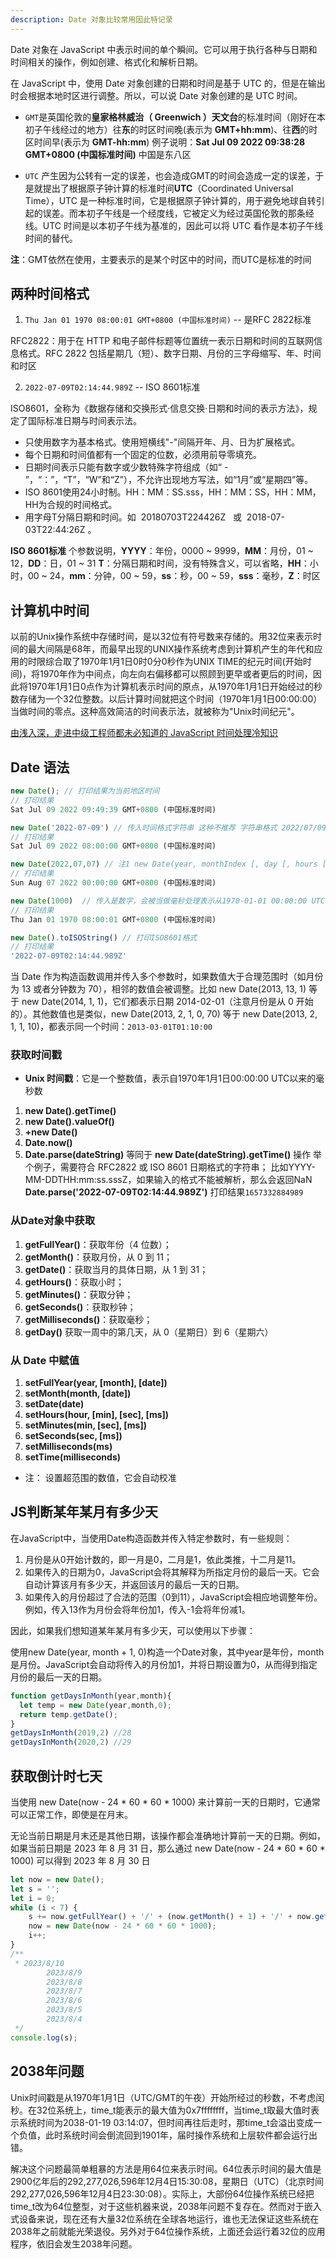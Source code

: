 ```yaml
---
description: Date 对象比较常用因此特记录
---
```


Date 对象在 JavaScript 中表示时间的单个瞬间。它可以用于执行各种与日期和时间相关的操作，例如创建、格式化和解析日期。

在 JavaScript 中，使用 Date 对象创建的日期和时间是基于 UTC 的，但是在输出时会根据本地时区进行调整。所以，可以说 Date 对象创建的是 UTC 时间。


 * `GMT`是英国伦敦的**皇家格林威治（ Greenwich ）天文台**的标准时间（刚好在本初子午线经过的地方）往**东**的时区时间晚(表示为 **GMT+hh:mm**)、往**西**的时区时间早(表示为 **GMT-hh:mm**) 例子说明：**Sat Jul 09 2022 09:38:28 GMT+0800 (中国标准时间)** 中国是东八区

* `UTC` 产生因为公转有一定的误差，也会造成GMT的时间会造成一定的误差，于是就提出了根据原子钟计算的标准时间**UTC**（Coordinated Universal Time），UTC 是一种标准时间，它是根据原子钟计算的，用于避免地球自转引起的误差。而本初子午线是一个经度线，它被定义为经过英国伦敦的那条经线。UTC 时间是以本初子午线为基准的，因此可以将 UTC 看作是本初子午线时间的替代。

**注**：GMT依然在使用，主要表示的是某个时区中的时间，而UTC是标准的时间

 ## 两种时间格式
1. `Thu Jan 01 1970 08:00:01 GMT+0800 (中国标准时间)` -- 是RFC 2822标准

RFC2822：用于在 HTTP 和电子邮件标题等位置统一表示日期和时间的互联网信息格式。RFC 2822 包括星期几（短）、数字日期、月份的三字母缩写、年、时间和时区

2. `2022-07-09T02:14:44.989Z`  -- ISO 8601标准

ISO8601，全称为《数据存储和交换形式·信息交换·日期和时间的表示方法》，规定了国际标准日期与时间表示法。
* 只使用数字为基本格式。使用短横线"-"间隔开年、月、日为扩展格式。
* 每个日期和时间值都有一个固定的位数，必须用前导零填充。
* 日期时间表示只能有数字或少数特殊字符组成（如“ - ”，“：”，“T”，“W”和“Z”），不允许出现地方写法，如“1月”或“星期四”等。
* ISO 8601使用24小时制。HH：MM：SS.sss，HH：MM：SS，HH：MM，HH为合规的时间格式。
* 用字母T分隔日期和时间。如  20180703T224426Z   或  2018-07-03T22:44:26Z 。

**ISO 8601标准** 个参数说明，**YYYY**：年份，0000 ~ 9999，**MM**：月份，01 ~ 12，**DD**：日，01 ~ 31 **T**：分隔日期和时间，没有特殊含义，可以省略，**HH**：小时，00 ~ 24，**mm**：分钟，00 ~ 59，**ss**：秒，00 ~ 59，**sss**：毫秒，**Z**：时区



## 计算机中时间
以前的Unix操作系统中存储时间，是以32位有符号数来存储的。用32位来表示时间的最大间隔是68年，而最早出现的UNIX操作系统考虑到计算机产生的年代和应用的时限综合取了1970年1月1日0时0分0秒作为UNIX TIME的纪元时间(开始时间)，将1970年作为中间点，向左向右偏移都可以照顾到更早或者更后的时间，因此将1970年1月1日0点作为计算机表示时间的原点，从1970年1月1日开始经过的秒数存储为一个32位整数。以后计算时间就把这个时间（1970年1月1日00:00:00）当做时间的零点。这种高效简洁的时间表示法，就被称为"Unix时间纪元"。
 

[由浅入深，走进中级工程师都未必知道的 JavaScript 时间处理冷知识](https://blog.51cto.com/u_15308298/3173445)
## Date 语法
~~~js
new Date(); // 打印结果为当前地区时间
// 打印结果
Sat Jul 09 2022 09:49:39 GMT+0800 (中国标准时间)

new Date('2022-07-09') // 传入时间格式字符串 这种不推荐 字符串格式 2022/07/09 等等
// 打印结果
Sat Jul 09 2022 08:00:00 GMT+0800 (中国标准时间)

new Date(2022,07,07) // 注1 new Date(year, monthIndex [, day [, hours [, minutes [, seconds [, milliseconds]]]]]);
// 打印结果
Sun Aug 07 2022 00:00:00 GMT+0800 (中国标准时间)

new Date(1000)  // 传入是数字，会被当做毫秒处理表示从1970-01-01 00:00:00 UTC 经过的毫秒数
// 打印结果
Thu Jan 01 1970 08:00:01 GMT+0800 (中国标准时间)

new Date().toISOString() // 打印ISO8601格式
// 打印结果
'2022-07-09T02:14:44.989Z'
~~~

当 Date 作为构造函数调用并传入多个参数时，如果数值大于合理范围时（如月份为 13 或者分钟数为 70），相邻的数值会被调整。比如 new Date(2013, 13, 1) 等于 new Date(2014, 1, 1)，它们都表示日期 2014-02-01（注意月份是从 0 开始的）。其他数值也是类似，new Date(2013, 2, 1, 0, 70) 等于 new Date(2013, 2, 1, 1, 10)，都表示同一个时间：`2013-03-01T01:10:00`

### 获取时间戳

* **Unix 时间戳**：它是一个整数值，表示自1970年1月1日00:00:00 UTC以来的毫秒数
  
1. **new Date().getTime()**
2. **new Date().valueOf()**
3. **+new Date()**
4. **Date.now()**
5. **Date.parse(dateString)** 等同于 **new Date(dateString).getTime()** 操作 举个例子，需要符合 RFC2822 或 ISO 8601 日期格式的字符串； 比如YYYY-MM-DDTHH:mm:ss.sssZ，如果输入的格式不能被解析，那么会返回NaN
**Date.parse('2022-07-09T02:14:44.989Z')** 打印结果`1657332884989`
### 从Date对象中获取

1. **getFullYear()**：获取年份（4 位数）；
2. **getMonth()**：获取月份，从 0 到 11；
3. **getDate()**：获取当月的具体日期，从 1 到 31；
4. **getHours()**：获取小时；
5. **getMinutes()**：获取分钟；
6. **getSeconds()**：获取秒钟；
7. **getMilliseconds()**：获取毫秒；
8. **getDay()** 获取一周中的第几天，从 0（星期日）到 6（星期六）
### 从 Date 中赋值
1. **setFullYear(year, \[month\], \[date\])**
2. **setMonth(month, \[date\])**
3. **setDate(date)**
4. **setHours(hour, \[min\], \[sec\], \[ms\])**
5. **setMinutes(min, \[sec\], \[ms\])**
6. **setSeconds(sec, \[ms\])**
7. **setMilliseconds(ms)**
8. **setTime(milliseconds)**


* 注： 设置超范围的数值，它会自动校准

## JS判断某年某月有多少天
在JavaScript中，当使用Date构造函数并传入特定参数时，有一些规则：

1. 月份是从0开始计数的，即一月是0，二月是1，依此类推，十二月是11。
2. 如果传入的日期为0，JavaScript会将其解释为所指定月份的最后一天。它会自动计算该月有多少天，并返回该月的最后一天的日期。
3. 如果传入的月份超过了合法的范围（0到11），JavaScript会相应地调整年份。例如，传入13作为月份会将年份加1，传入-1会将年份减1。

因此，如果我们想知道某年某月有多少天，可以使用以下步骤：

使用new Date(year, month + 1, 0)构造一个Date对象，其中year是年份，month是月份。JavaScript会自动将传入的月份加1，并将日期设置为0，从而得到指定月份的最后一天的日期。

~~~js
function getDaysInMonth(year,month){
  let temp = new Date(year,month,0);
  return temp.getDate();
}
getDaysInMonth(2019,2) //28 
getDaysInMonth(2020,2) //29
~~~

## 获取倒计时七天
当使用 new Date(now - 24 * 60 * 60 * 1000) 来计算前一天的日期时，它通常可以正常工作，即使是在月末。

无论当前日期是月末还是其他日期，该操作都会准确地计算前一天的日期。例如，如果当前日期是 2023 年 8 月 31 日，那么通过 new Date(now - 24 * 60 * 60 * 1000) 可以得到 2023 年 8 月 30 日

~~~js
let now = new Date(); 
let s = '';
let i = 0;
while (i < 7) {
    s += now.getFullYear() + '/' + (now.getMonth() + 1) + '/' + now.getDate() + '\n';
    now = new Date(now - 24 * 60 * 60 * 1000); 
    i++;
}
/**
 * 2023/8/10
		2023/8/9
		2023/8/8
		2023/8/7
		2023/8/6
		2023/8/5
		2023/8/4
 */
console.log(s);
~~~
## 2038年问题
Unix时间戳是从1970年1月1日（UTC/GMT的午夜）开始所经过的秒数，不考虑闰秒。在32位系统上，time_t能表示的最大值为0x7ffffffff，当time_t取最大值时表示系统时间为2038-01-19 03:14:07，但时间再往后走时，那time_t会溢出变成一个负值，此时系统时间会倒流回到1901年，届时操作系统和上层软件都会运行出错。



解决这个问题最简单粗暴的方法是用64位来表示时间。64位表示时间的最大值是2900亿年后的292,277,026,596年12月4日15:30:08，星期日（UTC）（北京时间292,277,026,596年12月4日23:30:08）。实际上，大部份64位操作系统已经把time_t改为64位整型，对于这些机器来说，2038年问题不复存在。然而对于嵌入式设备来说，现在还有大量32位系统在全球各地运行，谁也无法保证这些系统在2038年之前就能光荣退役。另外对于64位操作系统，上面还会运行着32位的应用程序，依旧会发生2038年问题。
